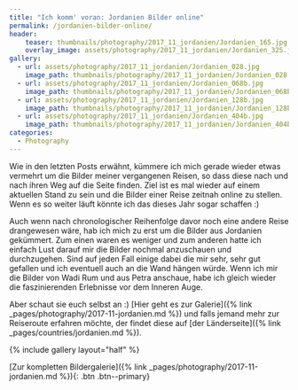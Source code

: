 ```yaml
---
title: "Ich komm' voran: Jordanien Bilder online"
permalink: /jordanien-bilder-online/
header:
    teaser: thumbnails/photography/2017_11_jordanien/Jordanien_165.jpg
    overlay_image: assets/photography/2017_11_jordanien/Jordanien_325.jpg
gallery:
  - url: assets/photography/2017_11_jordanien/Jordanien_028.jpg
    image_path: thumbnails/photography/2017_11_jordanien/Jordanien_028.jpg
  - url: assets/photography/2017_11_jordanien/Jordanien_068b.jpg
    image_path: thumbnails/photography/2017_11_jordanien/Jordanien_068b.jpg
  - url: assets/photography/2017_11_jordanien/Jordanien_128b.jpg
    image_path: thumbnails/photography/2017_11_jordanien/Jordanien_128b.jpg
  - url: assets/photography/2017_11_jordanien/Jordanien_404b.jpg
    image_path: thumbnails/photography/2017_11_jordanien/Jordanien_404b.jpg
categories:
  - Photography
---
```


Wie in den letzten Posts erwähnt, kümmere ich mich gerade wieder etwas vermehrt um die Bilder meiner vergangenen Reisen, 
so dass diese nach und nach ihren Weg auf die Seite finden. Ziel ist es mal wieder auf einem aktuellen Stand zu sein 
und die Bilder einer Reise zeitnah online zu stellen. Wenn es so weiter läuft könnte ich das dieses Jahr sogar schaffen :)

Auch wenn nach chronologischer Reihenfolge davor noch eine andere Reise drangewesen wäre, 
hab ich mich zu erst um die Bilder aus Jordanien gekümmert. Zum einen waren es weniger und zum anderen hatte 
ich einfach Lust darauf mir die Bilder nochmal anzuschauen und durchzugehen. 
Sind auf jeden Fall einige dabei die mir sehr, sehr gut gefallen und ich eventuell auch an die Wand hängen würde. 
Wenn ich mir die Bilder von Wadi Rum und aus Petra anschaue, habe ich gleich wieder die faszinierenden Erlebnisse vor dem Inneren Auge. 

Aber schaut sie euch selbst an :) [Hier geht es zur Galerie]({% link _pages/photography/2017-11-jordanien.md %}) und falls jemand mehr zur Reiseroute erfahren möchte, 
der findet diese auf [der Länderseite]({% link _pages/countries/jordanien.md %}).

{% include gallery layout="half" %}

[Zur kompletten Bildergalerie]({% link _pages/photography/2017-11-jordanien.md %}){: .btn .btn--primary}